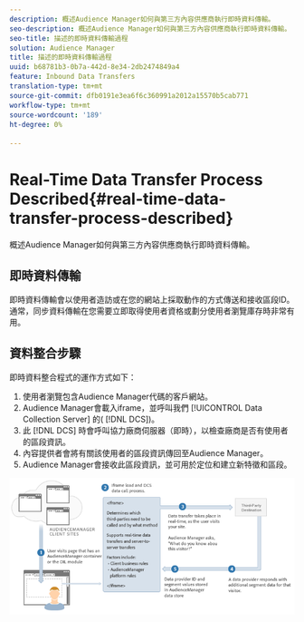 ```yaml
---
description: 概述Audience Manager如何與第三方內容供應商執行即時資料傳輸。
seo-description: 概述Audience Manager如何與第三方內容供應商執行即時資料傳輸。
seo-title: 描述的即時資料傳輸過程
solution: Audience Manager
title: 描述的即時資料傳輸過程
uuid: b68781b3-0b7a-442d-8e34-2db2474849a4
feature: Inbound Data Transfers
translation-type: tm+mt
source-git-commit: dfb0191e3ea6f6c360991a2012a15570b5cab771
workflow-type: tm+mt
source-wordcount: '189'
ht-degree: 0%

---
```



# Real-Time Data Transfer Process Described{#real-time-data-transfer-process-described}

概述Audience Manager如何與第三方內容供應商執行即時資料傳輸。

<!-- real-time-data-transfer-explained.xml -->

## 即時資料傳輸

即時資料傳輸會以使用者造訪或在您的網站上採取動作的方式傳送和接收區段ID。 通常，同步資料傳輸在您需要立即取得使用者資格或劃分使用者瀏覽庫存時非常有用。

## 資料整合步驟

即時資料整合程式的運作方式如下：

1. 使用者瀏覽包含Audience Manager代碼的客戶網站。
1. Audience Manager會載入iframe，並呼叫我們 [!UICONTROL Data Collection Server] 的( [!DNL DCS])。
1. 此 [!DNL DCS] 時會呼叫協力廠商伺服器（即時），以檢查廠商是否有使用者的區段資訊。
1. 內容提供者會將有關該使用者的區段資訊傳回至Audience Manager。
1. Audience Manager會接收此區段資訊，並可用於定位和建立新特徵和區段。

![](assets/rt_reduce70.png)